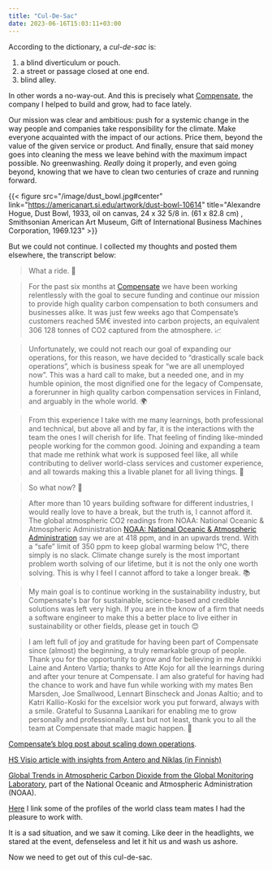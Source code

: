 ```yaml
---
title: "Cul-De-Sac"
date: 2023-06-16T15:03:11+03:00
---
```

According to the dictionary, a _cul-de-sac_ is:

 1. a blind diverticulum or pouch.
 2. a street or passage closed at one end.
 3. blind alley.
 
In other words a no-way-out. And this is precisely what
[Compensate](https://www.compensate.com/ "Compensate website"), the company I helped to
build and grow, had to face lately. 

Our mission was clear and ambitious: push for a systemic change in the way
people and companies take responsibility for the climate. Make everyone
acquainted with the impact of our actions. Price them, beyond the value of the
given  service or product. And finally, ensure that said money goes into cleaning
the mess we leave behind with the maximum impact possible. No
greenwashing. _Really_ doing it properly, and even going beyond, knowing that we
have to clean two centuries of craze and running forward.

{{< figure src="/image/dust_bowl.jpg#center" link="https://americanart.si.edu/artwork/dust-bowl-10614" title="Alexandre Hogue, Dust Bowl, 1933, oil on canvas, 24 x 32 5/8 in. (61 x 82.8 cm) , Smithsonian American Art Museum, Gift of International Business Machines Corporation, 1969.123" >}}

But we could not continue. I collected my thoughts and posted them elsewhere,
the transcript below:

> What a ride. 🎢

> For the past six months at [Compensate](https://www.compensate.com/ "Compensate website") we have been working relentlessly with
> the goal to secure funding and continue our mission to provide high quality
> carbon compensation to both consumers and businesses alike. It was just few
> weeks ago that Compensate’s customers reached 5M€ invested into carbon
> projects, an equivalent 306 128 tonnes of CO2 captured from the atmosphere. 📈

> Unfortunately, we could not reach our goal of expanding our operations, for
> this reason, we have decided to “drastically scale back operations”, which is
> business speak for “we are all unemployed now”. This was a hard call to make,
> but a needed one, and in my humble opinion, the most dignified one for the
> legacy of Compensate, a forerunner in high quality carbon compensation
> services in Finland, and arguably in the whole world. 🌍

> From this experience I take with me many learnings, both professional and
> technical, but above all and by far, it is the interactions with the team the
> ones I will cherish for life. That feeling of finding like-minded people
> working for the common good. Joining and expanding a team that made me rethink
> what work is supposed feel like, all while contributing to deliver world-class
> services and customer experience, and all towards making this a livable planet
> for all living things. 🌿

> So what now? 🤔

> After more than 10 years building software for different industries, I would
> really love to have a break, but the truth is, I cannot afford it. The global
> atmospheric CO2 readings from NOAA: National Oceanic & Atmospheric
> Administration [NOAA: National Oceanic & Atmospheric
> Administration](https://www.noaa.gov/ "NOAA website") say we are at 418 ppm, and in an upwards trend. With a “safe”
> limit of 350 ppm to keep global warming below 1°C, there simply is no
> slack. Climate change surely is the most important problem worth solving of
> our lifetime, but it is not the only one worth solving. This is why I feel I
> cannot afford to take a longer break. 📚

> My main goal is to continue working in the sustainability industry, but
> Compensate's bar for sustainable, science-based and credible solutions was
> left very high. If you are in the know of a firm that needs a software
> engineer to make this a better place to live either in sustainability or other
> fields, please get in touch 😊

> I am left full of joy and gratitude for having been part of Compensate since
> (almost) the beginning, a truly remarkable group of people. Thank you for the
> opportunity to grow and for believing in me Annikki Laine and Antero Vartia;
> thanks to Atte Kojo for all the learnings during and after your tenure at
> Compensate. I am also grateful for having had the chance to work and have fun
> while working with my mates Ben Marsden, Joe Smallwood, Lennart Binscheck and
> Jonas Aaltio; and to Katri Kallio-Koski for the excelsior work you put
> forward, always with a smile. Grateful to Susanna Laanikari for enabling me to
> grow personally and professionally. Last but not least, thank you to all the
> team at Compensate that made magic happen. 🙏

[Compensate’s blog post about scaling down operations](https://www.compensate.com/articles/compensate-company-scaling-down-operations/).

[HS Visio article with insights from Antero and Niklas (in Finnish)](https://www.hs.fi/visio/art-2000009551502.html?share=1bf5c1e029b8979137869975ca0ea0a9)

[Global Trends in Atmospheric Carbon Dioxide from the Global Monitoring
Laboratory](https://gml.noaa.gov/ccgg/trends/gl_trend.html
), part of the National Oceanic and Atmospheric Administration (NOAA).

[Here](https://www.compensate.com/we-have-talent) I link some of the profiles
  of the world class team mates I had the pleasure to work with.

It is a sad situation, and we saw it coming. Like deer in the headlights, we
stared at the event, defenseless and let it hit us and wash us ashore.

Now we need to get out of this cul-de-sac.
